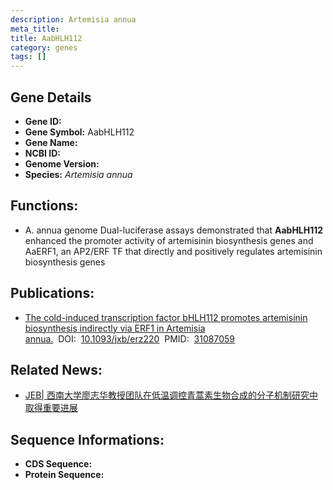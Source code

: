```yaml
---
description: Artemisia annua
meta_title:
title: AabHLH112
category: genes
tags: []
---
```


## Gene Details
- **Gene ID:**	[]()
- **Gene Symbol:** AabHLH112
- **Gene Name:** 
- **NCBI ID:** [](https://www.ncbi.nlm.nih.gov/gene/?term=)
- **Genome Version:** []()
- **Species:** *Artemisia annua*

## Functions:
   - A. annua genome	Dual-luciferase assays demonstrated that **AabHLH112** enhanced the promoter activity of artemisinin biosynthesis genes and AaERF1, an AP2/ERF TF that directly and positively regulates artemisinin biosynthesis genes

## Publications:
   - [The cold-induced transcription factor bHLH112 promotes artemisinin biosynthesis indirectly via ERF1 in Artemisia annua.]( https://academic.oup.com/jxb/article/70/18/4835/5489275)&nbsp;&nbsp;DOI:&nbsp;&nbsp;[10.1093/jxb/erz220](https://academic.oup.com/jxb/article/70/18/4835/5489275)&nbsp;&nbsp;PMID:&nbsp;&nbsp;[31087059](https://pubmed.ncbi.nlm.nih.gov/31087059/)

## Related News:
   - [JEB| 西南大学廖志华教授团队在低温调控青蒿素生物合成的分子机制研究中取得重要进展](https://mp.weixin.qq.com/s?__biz=Mzg3MDEwNDEyMg==&mid=2247484481&idx=2&sn=d34684c176a23ed8ee95bfc7761c513d&chksm=ce93a914f9e42002e712049e9d603ec49853b97b1b368f8ab93547e5cbf9efff780d3623a1a4&scene=27#wechat_redirect)

## Sequence Informations:
- **CDS Sequence:**
- **Protein Sequence:**
